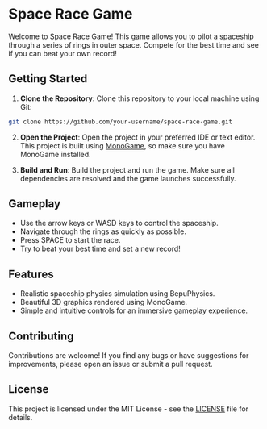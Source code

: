 # Space Race Game

Welcome to Space Race Game! This game allows you to pilot a spaceship through a series of rings in outer space. Compete for the best time and see if you can beat your own record!

## Getting Started

1. **Clone the Repository**: Clone this repository to your local machine using Git:

```bash
git clone https://github.com/your-username/space-race-game.git
```

2. **Open the Project**: Open the project in your preferred IDE or text editor. This project is built using [MonoGame](https://www.monogame.net/), so make sure you have MonoGame installed.

3. **Build and Run**: Build the project and run the game. Make sure all dependencies are resolved and the game launches successfully.

## Gameplay

- Use the arrow keys or WASD keys to control the spaceship.
- Navigate through the rings as quickly as possible.
- Press SPACE to start the race.
- Try to beat your best time and set a new record!

## Features

- Realistic spaceship physics simulation using BepuPhysics.
- Beautiful 3D graphics rendered using MonoGame.
- Simple and intuitive controls for an immersive gameplay experience.

## Contributing

Contributions are welcome! If you find any bugs or have suggestions for improvements, please open an issue or submit a pull request.

## License

This project is licensed under the MIT License - see the [LICENSE](LICENSE) file for details.
